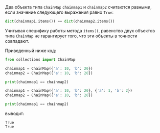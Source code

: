  Два объекта типа `ChainMap` `chainmap1` и `chainmap2` считаются равными, если значение следующего выражения равно `True`:

```python
dict(chainmap1.items()) == dict(chainmap2.items())
```

Учитывая специфику работы метода `items()`, равенство двух объектов типа `ChainMap` не гарантирует того, что эти объекты в точности совпадают.

Приведенный ниже код:

```python
from collections import ChainMap

chainmap1 = ChainMap({'a': 10, 'b': 20})
chainmap2 = ChainMap({'a': 10, 'b': 20})

print(chainmap1 == chainmap2)

chainmap1 = ChainMap({'a': 10, 'b': 20}, {'a': 1, 'b': 2})
chainmap2 = ChainMap({'a': 10, 'b': 20})

print(chainmap1 == chainmap2)
```

выводит:

```no-highlight
True
True
```
